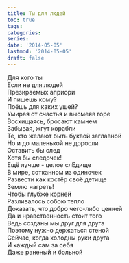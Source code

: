 ```yaml
---
title: Ты для людей
toc: true
tags:
categories:
series:
date: '2014-05-05'
lastmod: '2014-05-05'
draft: false
---
```


<!--more-->

Для кого ты \
Если не для людей \
Презираемых априори \
И пишешь кому? \
Поёшь для каких ушей? \
Умирая от счастья и высмеяв горе \
Восхищаясь, бросают камнем \
Забывая, жгут корабли \
Те, кто желают быть буквой заглавной \
Но и до маленькой не доросли \
Оставить бы след \
Хотя бы следочек! \
Ещё лучше - целое слЕдище \
В мире, сотканном из одиночек \
Развести как костёр своё детище \
Землю нагреть! \
Чтобы глубже корней \
Разливалось собою тепло \
Доказать, что добро чего-либо ценней \
Да и нравственность стоит того \
Ведь созданы мы друг для друга \
Поэтому нужно держаться стеной \
Сейчас, когда холодны руки друга \
И каждый сам за себя \
Даже раненый и больной
